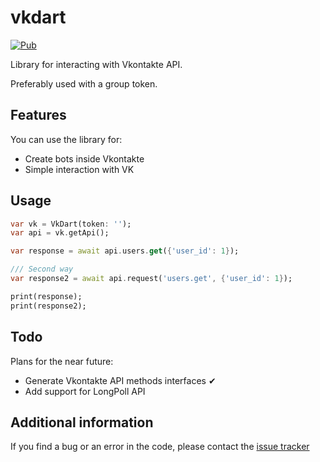 # vkdart

[![Pub](https://img.shields.io/pub/v/vkdart)](https://pub.dev/packages/vkdart)

Library for interacting with Vkontakte API.

Preferably used with a group token.

## Features

You can use the library for:

- Create bots inside Vkontakte
- Simple interaction with VK

## Usage

```dart
var vk = VkDart(token: '');
var api = vk.getApi();

var response = await api.users.get({'user_id': 1});

/// Second way
var response2 = await api.request('users.get', {'user_id': 1});

print(response);
print(response2);
```

## Todo

Plans for the near future:

- Generate Vkontakte API methods interfaces ✔
- Add support for LongPoll API

## Additional information

If you find a bug or an error in the code, please contact the [issue tracker](https://github.com/swedesjs/vkdart/issues)
